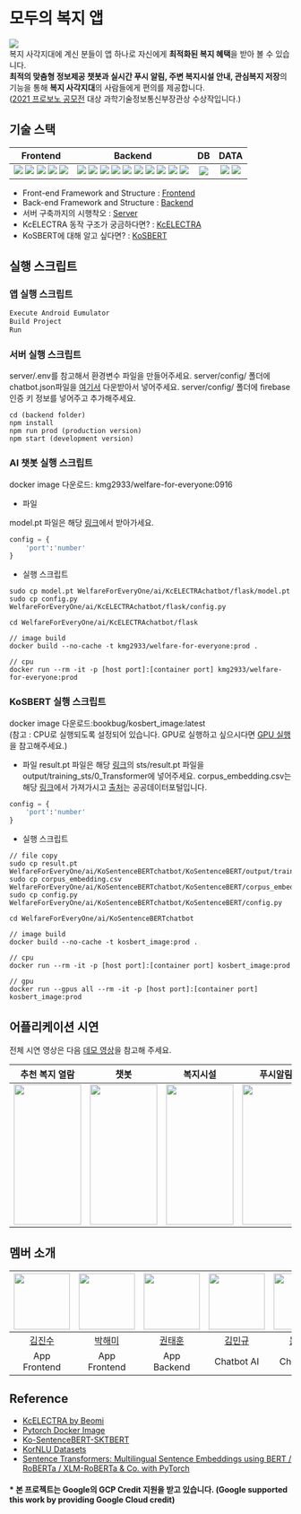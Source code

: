 # 모두의 복지 앱
![](https://i.imgur.com/LkDevQK.png)  
복지 사각지대에 계신 분들이 앱 하나로 자신에게 **최적화된 복지 혜택**을 받아 볼 수 있습니다.  
**최적의 맞춤형 정보제공 챗봇과 실시간 푸시 알림, 주변 복지시설 안내, 관심복지 저장**의 기능을 통해 **복지 사각지대**의 사람들에게 편의를 제공합니다.  
([2021 프로보노 공모전](https://www.hanium.or.kr/portal/subscription/info.do?trackSeq=2) 대상 과학기술정보통신부장관상 수상작입니다.)

## 기술 스택

| Frontend | Backend | DB | DATA |
| :--------: | :--------: | :--------: | :--------: |
| <img src="https://img.shields.io/badge/Android Studio-3DDC84?style=flat-square&logo=Android Studio&logoColor=white"/> <img src="https://img.shields.io/badge/Java-007396?style=flat-square&logo=Java&logoColor=white"/> <img src="https://img.shields.io/badge/Volley-3DDC84?style=flat-square&logoColor=white"/> <img src="https://img.shields.io/badge/Google Maps-4285F4?style=flat-square&logo=Google Maps&logoColor=white"/> <img src="https://img.shields.io/badge/Firebase-FFCA28?style=flat-square&logo=firebase&logoColor=white"/>| <img src="https://img.shields.io/badge/NodeJs-339933?style=flat-square&logo=Node.js&logoColor=white"/> <img src="https://img.shields.io/badge/Express-000000?style=flat-square&logo=Express&logoColor=white"/> <img src="https://img.shields.io/badge/PM2-2B037A?style=flat-square&logo=PM2&logoColor=white"/> <img src="https://img.shields.io/badge/Flask-000000?style=flat-square&logo=Flask&logoColor=white"/> <img src="https://img.shields.io/badge/Docker-2496ED?style=flat-square&logo=Docker&logoColor=white"/> <img src="https://img.shields.io/badge/GCP-4285F4?style=flat-square&logo=Google Cloud&logoColor=white"/> <img src="https://img.shields.io/badge/AWS-232F3E?style=flat-square&logo=Amazon AWS&logoColor=white"/> <img src="https://img.shields.io/badge/Sequelize-52B0E7?style=flat-square&logo=Sequelize&logoColor=white"/> <img src="https://img.shields.io/badge/JWT-000000?style=flat-square&logo=Json Web Tokens&logoColor=white"/> <img src="https://img.shields.io/badge/Postman-FF6C37?style=flat-square&logo=postman&logoColor=white"/> |<img src="https://img.shields.io/badge/MySQL-4479A1?style=flat-square&logo=mysql&logoColor=white"/>| <img src="https://img.shields.io/badge/Python-3776AB?style=flat-square&logo=python&logoColor=white"/> <img src="https://img.shields.io/badge/PyTorch-EE4C2C?style=flat-square&logo=pytorch&logoColor=white"/> |
- Front-end Framework and Structure : [Frontend](https://welfareforeveryone.notion.site/Front-end-Framework-and-Structure-2e8b6b629ea844fd87a32a198ee49fff)
- Back-end Framework and Structure : [Backend](https://welfareforeveryone.notion.site/Back-end-Framework-and-Structure-7ec49ee09c3a4c9b9a1f500b15aead1c) 
- 서버 구축까지의 시행착오 : [Server](https://welfareforeveryone.notion.site/Performance-Engineering-1a92fce2b23b4175bc4ce7cba45e141a)
- KcELECTRA 동작 구조가 궁금하다면? : [KcELECTRA](https://velog.io/@kmg2933/KcELECTRA-%EC%B1%97%EB%B4%87-%EC%84%A4%EA%B3%84%EB%8F%84)
- KoSBERT에 대해 알고 싶다면? : [KoSBERT](https://www.notion.so/KoSBERT-f17c66df70b8455fb9ecc3441c887857)

## 실행 스크립트

### 앱 실행 스크립트
```java
Execute Android Eumulator
Build Project
Run
```
### 서버 실행 스크립트

server/.env를 참고해서 환경변수 파일을 만들어주세요.
server/config/ 폴더에 chatbot.json파일을 [여기서](https://www.notion.so/welfareforeveryone/391ccf431eaa449db00c9a36658ee6e8) 다운받아서 넣어주세요.
server/config/ 폴더에 firebase 인증 키 정보를 넣어주고 추가해주세요. 

```NodeJs
cd (backend folder)
npm install
npm run prod (production version)
npm start (development version)
```
### AI 챗봇 실행 스크립트
docker image 다운로드: kmg2933/welfare-for-everyone:0916
- 파일

model.pt 파일은 해당 [링크](https://welfareforeveryone.notion.site/391ccf431eaa449db00c9a36658ee6e8)에서 받아가세요.
```python
config = {
    'port':'number'
}
```

- 실행 스크립트
```script
sudo cp model.pt WelfareForEveryOne/ai/KcELECTRAchatbot/flask/model.pt
sudo cp config.py WelfareForEveryOne/ai/KcELECTRAchatbot/flask/config.py

cd WelfareForEveryOne/ai/KcELECTRAchatbot/flask

// image build
docker build --no-cache -t kmg2933/welfare-for-everyone:prod .

// cpu
docker run --rm -it -p [host port]:[container port] kmg2933/welfare-for-everyone:prod

```
### KoSBERT 실행 스크립트
docker image 다운로드:bookbug/kosbert_image:latest  
(참고 : CPU로 실행되도록 설정되어 있습니다. GPU로 실행하고 싶으시다면 [GPU 실행](https://github.com/BM-K/KoSentenceBERT-SKT/issues/8)을 참고해주세요.)
- 파일
result.pt 파일은 해당 [링크](https://drive.google.com/drive/folders/1fLYRi7W6J3rxt-KdGALBXMUS2W4Re7II)의 sts/result.pt 파일을output/training_sts/0_Transformer에 넣어주세요.
corpus_embedding.csv는 해당 [링크](https://www.notion.so/welfareforeveryone/391ccf431eaa449db00c9a36658ee6e8)에서 가져가시고 [출처](https://www.data.go.kr/data/15090532/openapi.do)는 공공데이터포털입니다.
```python
config = {
    'port':'number'
}
```
- 실행 스크립트
```script
// file copy
sudo cp result.pt WelfareForEveryOne/ai/KoSentenceBERTchatbot/KoSentenceBERT/output/training_sts/0_Transformer/result.pt
sudo cp corpus_embedding.csv WelfareForEveryOne/ai/KoSentenceBERTchatbot/KoSentenceBERT/corpus_embedding.csv
sudo cp config.py WelfareForEveryOne/ai/KoSentenceBERTchatbot/KoSentenceBERT/config.py

cd WelfareForEveryOne/ai/KoSentenceBERTchatbot

// image build
docker build --no-cache -t kosbert_image:prod .

// cpu
docker run --rm -it -p [host port]:[container port] kosbert_image:prod

// gpu
docker run --gpus all --rm -it -p [host port]:[container port] kosbert_image:prod

```

## 어플리케이션 시연

전체 시연 영상은 다음 [데모 영상](https://www.youtube.com/watch?v=YdwjrgnP7SM)을 참고해 주세요. 

|추천 복지 열람|챗봇|복지시설 |푸시알림|관심복지 추가|
|:---:|:---:|:---:|:---:|:---:|
|<img src = "https://github.com/ZINZINBIN/WelfareForEveryoneGIF/blob/main/detail_info.gif?raw=true" width = 120vw height = 250vh>|<img src = "https://github.com/ZINZINBIN/WelfareForEveryoneGIF/blob/main/chatbot.gif?raw=true" width = 120vw height = 250vh>|<img src = "https://github.com/ZINZINBIN/WelfareForEveryoneGIF/blob/main/map.gif?raw=true" width = 120vw height = 250vh>|<img src = "https://github.com/ZINZINBIN/WelfareForEveryoneGIF/blob/main/push_notification.gif?raw=true" width = 120vw height = 250vh>|<img src = "https://github.com/ZINZINBIN/WelfareForEveryoneGIF/blob/main/recommend_info.gif?raw=true" width = 120vw height = 250vh>|

## 멤버 소개

| <img src = "https://avatars.githubusercontent.com/u/46372624?v=4" width = "100px">| <img src="https://avatars.githubusercontent.com/u/61974170?v=4" width="100px"> | <img src="https://user-images.githubusercontent.com/33998183/147872777-84707c11-f5f2-49f5-8bb1-5d9d1c837491.png" width="100px"> | <img src="https://avatars.githubusercontent.com/u/68273065?v=4" width="100px"> | <img src="https://www.notion.so/image/https%3A%2F%2Fs3-us-west-2.amazonaws.com%2Fsecure.notion-static.com%2F0b7ddd17-0bca-4c31-811c-97951980da37%2FKakaoTalk_20210205_212818264.jpg?table=block&id=3b214631-fe5a-4d79-8a85-9c0d695ed5ba&spaceId=6f0402d5-807a-4a27-a6e0-ca357f56d338&width=250&userId=f7b06525-8aba-4d21-b98f-69034e959047&cache=v2" width="100px"> |
| :-----------------------------------------------------------------------: | :-----------------------------------------------------------------------: | :-----------------------------------------------------------------------: | :-----------------------------------------------------------------------: | :-----------------------------------------------------------------------: |
|[김진수](https://github.com/zinzinbin) | [박해미](https://github.com/parkhaemi) | [권태훈](https://github.com/Oxymoron957) | [김민규](https://github.com/MingyuKim-2933) |[문혜현](https://github.com/hyehyeonmoon) |
| App Frontend | App Frontend | App Backend | Chatbot AI |Chatbot AI |


## Reference
- [KcELECTRA by Beomi](https://https://github.com/Beomi/KcELECTRA)
- [Pytorch Docker Image](https://hub.docker.com/r/pytorch/pytorch)
- [Ko-SentenceBERT-SKTBERT](https://github.com/BM-K/KoSentenceBERT_SKT#sentence-transformers-multilingual-sentence-embeddings-using-bert--roberta--xlm-roberta--co-with-pytorch)
- [KorNLU Datasets](https://github.com/kakaobrain/KorNLUDatasets)
- [Sentence Transformers: Multilingual Sentence Embeddings using BERT / RoBERTa / XLM-RoBERTa & Co. with PyTorch](https://github.com/UKPLab/sentence-transformers)

#### * 본 프로젝트는 Google의 GCP Credit 지원을 받고 있습니다. (Google supported this work by providing Google Cloud credit)
